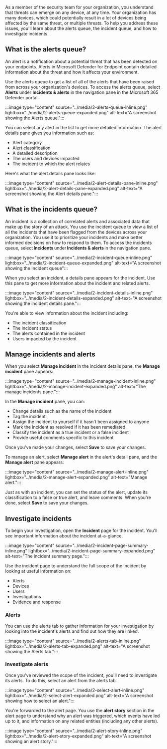 As a member of the security team for your organization, you understand that threats can emerge on any device, at any time. Your organization has many devices, which could potentially result in a lot of devices being affected by the same threat, or multiple threats. To help you address these issues, you'll learn about the alerts queue, the incident queue, and how to investigate incidents.

## What is the alerts queue?

An alert is a notification about a potential threat that has been detected on your endpoints. Alerts in Microsoft Defender for Endpoint contain detailed information about the threat and how it affects your environment.

Use the alerts queue to get a list of all of the alerts that have been raised from across your organization's devices. To access the alerts queue, select **Alerts** under **Incidents & alerts** in the navigation pane in the Microsoft 365 Defender portal.

:::image type="content" source="../media/2-alerts-queue-inline.png" lightbox="../media/2-alerts-queue-expanded.png" alt-text="A screenshot showing the Alerts queue.":::

You can select any alert in the list to get more detailed information. The alert details pane gives you information such as:

- Alert category
- Alert classification
- A detailed description
- The users and devices impacted
- The incident to which the alert relates

Here's what the alert details pane looks like:

:::image type="content" source="../media/2-alert-details-pane-inline.png" lightbox="../media/2-alert-details-pane-expanded.png" alt-text="A screenshot showing the Alert details pane.":::

## What is the incidents queue?

An incident is a collection of correlated alerts and associated data that make up the story of an attack. You use the incident queue to view a list of all the incidents that have been flagged from the devices across your organization. You use it to prioritize your incidents and make better informed decisions on how to respond to them. To access the incidents queue, select **Incidents** under **Incidents & alerts** in the navigation pane.

:::image type="content" source="../media/2-incident-queue-inline.png" lightbox="../media/2-incident-queue-expanded.png" alt-text="A screenshot showing the Incident queue":::

When you select an incident, a details pane appears for the incident. Use this pane to get more information about the incident and related alerts.

:::image type="content" source="../media/2-incident-details-inline.png" lightbox="../media/2-incident-details-expanded.png" alt-text="A screenshot showing the incident details pane.":::

You're able to view information about the incident including:

- The incident classification
- The incident status
- The alerts contained in the incident
- Users impacted by the incident

## Manage incidents and alerts

When you select **Manage incident** in the incident details pane, the **Manage incident** pane appears:

:::image type="content" source="../media/2-manage-incident-inline.png" lightbox="../media/2-manage-incident-expanded.png" alt-text="The manage incidents pane.":::

In the **Manage incident** pane, you can:

- Change details such as the name of the incident
- Tag the incident
- Assign the incident to yourself if it hasn't been assigned to anyone
- Mark the incident as resolved if it has been remediated
- Classify the incident as a true incident or a false incident
- Provide useful comments specific to this incident

Once you've made your changes, select **Save** to save your changes.

To manage an alert, select **Manage alert** in the alert's detail pane, and the **Manage alert** pane appears:

:::image type="content" source="../media/2-manage-alert-inline.png" lightbox="../media/2-manage-alert-expanded.png" alt-text="Manage alert.":::

Just as with an incident, you can set the status of the alert, update its classification to a false or true alert, and leave comments. When you're done, select **Save** to save your changes.

## Investigate incidents

To begin your investigation, open the **Incident** page for the incident. You'll see important information about the incident at-a-glance.

:::image type="content" source="../media/2-incident-page-summary-inline.png" lightbox="../media/2-incident-page-summary-expanded.png" alt-text="The incident summary page.":::

Use the incident page to understand the full scope of the incident by looking at useful information on:

- Alerts
- Devices
- Users
- Investigations
- Evidence and response

### Alerts

You can use the alerts tab to gather information for your investigation by looking into the incident's alerts and find out how they are linked.

:::image type="content" source="../media/2-alerts-tab-inline.png" lightbox="../media/2-alerts-tab-expanded.png" alt-text="A screenshot showing the Alerts tab.":::

### Investigate alerts

Once you've reviewed the scope of the incident, you'll need to investigate its alerts. To do this, select an alert from the alerts tab.

:::image type="content" source="../media/2-select-alert-inline.png" lightbox="../media/2-select-alert-expanded.png" alt-text="A screenshot showing how to select an alert.":::

You're forwarded to the alert page. You use the **alert story** section in the alert page to understand why an alert was triggered, which events have led up to it, and information on any related entities (including any other alerts).

:::image type="content" source="../media/2-alert-story-inline.png" lightbox="../media/2-alert-story-expanded.png" alt-text="A screenshot showing an alert story.":::
